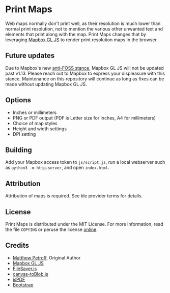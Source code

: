 # Print Maps

Web maps normally don't print well, as their resolution is much lower than
normal print resolution, not to mention the various other unwanted text and
elements that print along with the map. Print Maps changes that by leveraging
[Mapbox GL JS](https://github.com/mapbox/mapbox-gl-js) to render print
resolution maps in the browser.

## Future updates

Due to Mapbox's new [anti-FOSS stance](https://github.com/mapbox/mapbox-gl-js/releases/tag/v2.0.0),
Mapbox GL JS will not be updated past v1.13. Please reach out to Mapbox to
express your displeasure with this stance. Maintenance on this repository will
continue as long as fixes can be made without updating Mapbox GL JS.

## Options

* Inches or millimeters
* PNG or PDF output (PDF is Letter size for inches, A4 for millimeters)
* Choice of map styles
* Height and width settings
* DPI setting

## Building

Add your Mapbox access token to `js/script.js`, run a local webserver such as
`python3 -m http.server`, and open `index.html`.

## Attribution

Attribution of maps is required. See tile provider terms for details.

## License

Print Maps is distributed under the MIT License. For more information, read the
file `COPYING` or peruse the license
[online](https://github.com/mpetroff/print-maps/blob/master/COPYING).

## Credits

* [Matthew Petroff](http://mpetroff.net/), Original Author
* [Mapbox GL JS](https://github.com/mapbox/mapbox-gl-js)
* [FileSaver.js](https://github.com/eligrey/FileSaver.js/)
* [canvas-toBlob.js](https://github.com/eligrey/canvas-toBlob.js)
* [jsPDF](https://github.com/MrRio/jsPDF)
* [Bootstrap](http://getbootstrap.com/)
